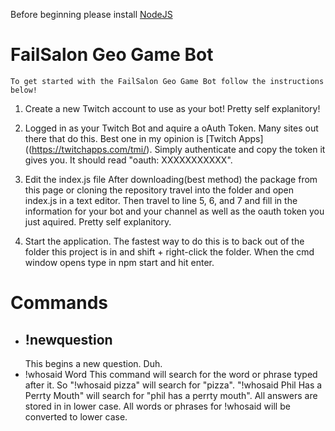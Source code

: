 Before beginning please install [NodeJS](https://nodejs.org/en/)

# FailSalon Geo Game Bot
    To get started with the FailSalon Geo Game Bot follow the instructions below!

1. Create a new Twitch account to use as your bot!
    Pretty self explanitory!

2. Logged in as your Twitch Bot and aquire a oAuth Token.
    Many sites out there that do this. Best one in my opinion is [Twitch Apps]((https://twitchapps.com/tmi/). Simply authenticate and copy the token it gives you. It should read "oauth: XXXXXXXXXXX".

3. Edit the index.js file
    After downloading(best method) the package from this page or cloning the repository travel into the folder and open index.js in a text editor. Then travel to line 5, 6, and 7 and fill in the information for your bot and your channel as well as the oauth token you just aquired. Pretty self explanitory.

4. Start the application.
    The fastest way to do this is to back out of the folder this project is in and shift + right-click the folder. When the cmd window opens type in npm start and hit enter.

# Commands

* ## !newquestion
    This begins a new question. Duh.
* !whosaid Word
    This command will search for the word or phrase typed after it. So "!whosaid pizza" will search for "pizza". "!whosaid Phil Has a Perrty Mouth" will search for "phil has a perrty mouth". All answers are stored in in lower case. All words or phrases for !whosaid will be converted to lower case.

